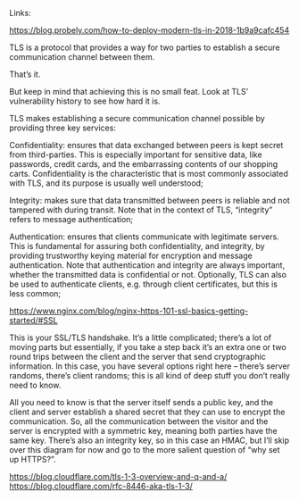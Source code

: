 Links:

https://blog.probely.com/how-to-deploy-modern-tls-in-2018-1b9a9cafc454

TLS is a protocol that provides a way for two parties to establish a secure communication channel between them.

That’s it.

But keep in mind that achieving this is no small feat. Look at TLS’ vulnerability history to see how hard it is.

TLS makes establishing a secure communication channel possible by providing three key services:

Confidentiality: ensures that data exchanged between peers is kept secret from third-parties. This is especially important for sensitive data, like passwords, credit cards, and the embarrassing contents of our shopping carts. Confidentiality is the characteristic that is most commonly associated with TLS, and its purpose is usually well understood;
    
Integrity: makes sure that data transmitted between peers is reliable and not tampered with during transit. Note that in the context of TLS, “integrity” refers to message authentication;
    
Authentication: ensures that clients communicate with legitimate servers. This is fundamental for assuring both confidentiality, and integrity, by providing trustworthy keying material for encryption and message authentication. Note that authentication and integrity are always important, whether the transmitted data is confidential or not. Optionally, TLS can also be used to authenticate clients, e.g. through client certificates, but this is less common;


https://www.nginx.com/blog/nginx-https-101-ssl-basics-getting-started/#SSL

This is your SSL/TLS handshake. It’s a little complicated; there’s a lot of moving parts but essentially, if you take a step back it’s an extra one or two round trips between the client and the server that send cryptographic information. In this case, you have several options right here – there’s server randoms, there’s client randoms; this is all kind of deep stuff you don’t really need to know.

All you need to know is that the server itself sends a public key, and the client and server establish a shared secret that they can use to encrypt the communication. So, all the communication between the visitor and the server is encrypted with a symmetric key, meaning both parties have the same key. There’s also an integrity key, so in this case an HMAC, but I’ll skip over this diagram for now and go to the more salient question of “why set up HTTPS?”.

https://blog.cloudflare.com/tls-1-3-overview-and-q-and-a/
https://blog.cloudflare.com/rfc-8446-aka-tls-1-3/
